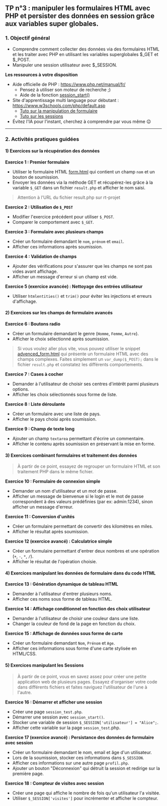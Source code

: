 ## TP n°3 : manipuler les formulaires HTML avec PHP et persister des données en session grâce aux variables super globales.

### **1. Objectif général**

- Comprendre comment collecter des données via des formulaires HTML et les traiter avec PHP en utilisant les variables superglobales $_GET et $_POST.
- Manipuler une session utilisateur avec $_SESSION.

**Les ressources à votre disposition**

- Aide officielle de PHP : https://www.php.net/manual/fr/
  - Pensez à utiliser son moteur de recherche ;)
  - Aide de la fonction [session_start()](https://www.php.net/manual/fr/function.session-start.php)
- Site d'apprentissage multi language pour débutant : https://www.w3schools.com/php/default.asp
  - [Tuto sur la manipulation de formulaire](https://www.w3schools.com/php/php_forms.asp)
  - [Tuto sur les sessions](https://www.w3schools.com/php/php_sessions.asp)
- Évitez l'IA pour l'instant, cherchez à comprendre par vous même 😉

---

### **2. Activités pratiques guidées**

#### **1) Exercices sur la récupération des données**

**Exercice 1 : Premier formulaire**
- Utiliser le formulaire HTML [form.html](https://github.com/berengergermain/rt-web-dynamique/blob/main/form.html) qui contient un champ `nom` et un bouton de soumission.
- Envoyer les données via la méthode GET et récupérez-les grâce à la variable `$_GET` dans un fichier `result.php` et afficher le nom saisi.

> Attention à l'URL du fichier result.php sur rt-projet

**Exercice 2 : Utilisation de `$_POST`**
- Modifier l'exercice précédent pour utiliser `$_POST`.
- Comparer le comportement avec `$_GET`.

**Exercice 3 : Formulaire avec plusieurs champs**
- Créer un formulaire demandant le `nom`, `prénom` et `email`.
- Afficher ces informations après soumission.

**Exercice 4 : Validation de champs**
- Ajouter des vérifications pour s'assurer que les champs ne sont pas vides avant affichage.
- Afficher un message d'erreur si un champ est vide.

**Exercice 5 (exercice avancée) : Nettoyage des entrées utilisateur**
- Utiliser `htmlentities()` et `trim()` pour éviter les injections et erreurs d'affichage.

#### **2) Exercices sur les champs de formulaire avancés**

**Exercice 6 : Boutons radio**
- Créer un formulaire demandant le genre (`Homme`, `Femme`, `Autre`).
- Afficher le choix sélectionné après soumission.

> Si vous voulez aller plus vite, vous pouvez utiliser le snippet [advenced_form.html](https://github.com/berengergermain/rt-web-dynamique/blob/main/advanced_form.html) qui présente un formulaire HTML avec des champs complexes. Faites simplement un `var_dump($_POST);` dans le fichier `result.php` et constatez les différents comportements.

**Exercice 7 : Cases à cocher**
- Demander à l'utilisateur de choisir ses centres d'intérêt parmi plusieurs options.
- Afficher les choix sélectionnés sous forme de liste.

**Exercice 8 : Liste déroulante**
- Créer un formulaire avec une liste de pays.
- Afficher le pays choisi après soumission.

**Exercice 9 : Champ de texte long**
- Ajouter un champ `textarea` permettant d'écrire un commentaire.
- Afficher le contenu après soumission en préservant la mise en forme.

#### **3) Exercices combinant formulaires et traitement des données**

> À partir de ce point, essayez de regrouper un formulaire HTML et son traitement PHP dans le même fichier.

**Exercice 10 : Formulaire de connexion simple**
- Demander un nom d'utilisateur et un mot de passe.
- Afficher un message de bienvenue si le login et le mot de passe correspondent à des valeurs prédéfinies (par ex: admin:1234), sinon afficher un message d'erreur.

**Exercice 11 : Conversion d'unités**
- Créer un formulaire permettant de convertir des kilomètres en miles.
- Afficher le résultat après soumission.

**Exercice 12 (exercice avancé) : Calculatrice simple**
- Créer un formulaire permettant d'entrer deux nombres et une opération (`+`, `-`, `*`, `/`).
- Afficher le résultat de l'opération choisie.

#### **4) Exercices manipulant les données de formulaire dans du code HTML**

**Exercice 13 : Génération dynamique de tableau HTML**
- Demander à l'utilisateur d'entrer plusieurs noms.
- Afficher ces noms sous forme de tableau HTML.

**Exercice 14 : Affichage conditionnel en fonction des choix utilisateur**
- Demander à l'utilisateur de choisir une couleur dans une liste.
- Changer la couleur de fond de la page en fonction du choix.

**Exercice 15 : Affichage de données sous forme de carte**
- Créer un formulaire demandant `Nom`, `Prénom` et `Age`.
- Afficher ces informations sous forme d'une carte stylisée en HTML/CSS.

#### **5) Exercices manipulant les Sessions**

> À partir de ce point, vous en savez assez pour créer une petite application web de plusieurs pages.
> Essayez d'organiser votre code dans différents fichiers et faites naviguez l'utilisateur de l'une à l'autre.

**Exercice 16 : Démarrer et afficher une session**
- Créer une page `session_test.php`.
- Démarrer une session avec `session_start()`.
- Stocker une variable de session `$_SESSION['utilisateur'] = "Alice";`.
- Afficher cette variable sur la page `session_test`.php.

**Exercice 17 (exercice avancé) : Persistance des données de formulaire avec session**
- Créer un formulaire demandant le nom, email et âge d'un utilisateur.
- Lors de la soumission, stocker ces informations dans `$_SESSION`.
- Afficher ces informations sur une autre page `profil.php`.
- Ajouter un bouton "Déconnexion" qui détruit la session et redirige sur la première page.

**Exercice 18 : Compteur de visites avec session**
- Créer une page qui affiche le nombre de fois qu'un utilisateur l'a visitée.
- Utiliser `$_SESSION['visites']` pour incrémenter et afficher le compteur.

